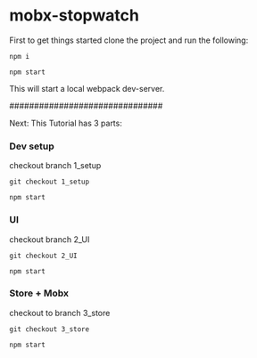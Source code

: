 # mobx-stopwatch

First to get things started clone the project and run the following:

`npm i`

`npm start`

This will start a local webpack dev-server.

###############################

Next:
This Tutorial has 3 parts:

### Dev setup
checkout branch 1_setup

`git checkout 1_setup`

`npm start`


### UI
checkout branch 2_UI

`git checkout 2_UI`

`npm start`

### Store + Mobx
checkout to branch 3_store

`git checkout 3_store`

`npm start`
